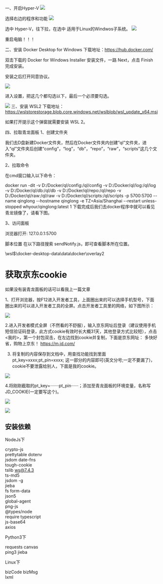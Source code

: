 一、开启Hyper-V
![](Pasted%20image%2020240329214610.png)

选择右边的程序和功能
![](Pasted%20image%2020240329214616.png)


选中 Hyper-V，往下拉，在选中 适用于Linux的Windwos子系统。
![](Pasted%20image%2020240329214619.png)

重启电脑！！！

二、安装 Docker Desktop for Windows
下载地址：https://hub.docker.com/

双击下载的 Docker for Windows Installer 安装文件，一路 Next，点击 Finish 完成安装。

安装之后打开同意协议。

![](Pasted%20image%2020240329214631.png)

进入设置，把这几个都勾选以下，最后一个必须要勾选。

![](Pasted%20image%2020240329214636.png)
三、安装 WSL2
下载地址：https://wslstorestorage.blob.core.windows.net/wslblob/wsl_update_x64.msi

如果打开提示这个弹窗就需要安装 WSL 2。


四、拉取青龙面板
1、创建文件夹

我们去D盘新建Docker文件夹，然后在Docker文件夹内创建”ql”文件夹，进入“ql”文件夹后创建“config”，“log”，“db”，“repo”，“raw”，“scripts”这几个文件夹。



2、拉取命令

在cmd窗口输入以下命令：

docker run -dit -v D:/Docker/ql/config:/ql/config -v D:/Docker/ql/log:/ql/log -v D:/Docker/ql/db:/ql/db -v D:/Docker/ql/repo:/ql/repo -v D:/Docker/ql/raw:/ql/raw -v D:/Docker/ql/scripts:/ql/scripts -p 5700:5700 --name qinglong --hostname qinglong -e TZ=Asia/Shanghai --restart unless-stopped whyour/qinglong:latest
1
下载完成后我们去docker程序中就可以看见青龙镜像了，请看下图。


3、访问面板

浏览器打开: 127.0.0.1:5700

脚本位置
在以下路径搜索 sendNotify.js，即可查看脚本所在位置。

\\wsl$\docker-desktop-data\data\docker\overlay2


# 获取京东cookie

如果没有装青龙面板的话可以看我上一篇文章

1、打开浏览器，按F12进入开发者工具，上面圈出来的可以选择手机型号，下面圈出来的可以进入开发者工具的全屏。点击开发者工具里的网络，如下图所示：

![](Pasted%20image%2020240329215655.png)

2.进入开发者模式全屏（不然看的不舒服），输入京东网址后登录（建议使用手机短信验证码登录，此方式cookie有效时长大概31天，其他登录方式比较短），点击<我的>，第一个封包双击，在左边找到cookie并复制，下面是京东网址：
多快好省，购物上京东！
https://m.jd.com/

 

 

3. 将复制的内容保存到文档中，用查找功能找到里面    pt_key=xxxx;pt_pin=xxxx;    这一部分的内容即可(英文分号;一定不要漏了)，cookie不要泄露给别人，下面是我的cookie。

![](Pasted%20image%2020240329215700.png)

4.将刚刚截取的pt_key=·······pt_pin······；添加至青龙面板的环境变量，名称写JD_COOKIE(一定要写这个)。

![](Pasted%20image%2020240329215704.png)

![](Pasted%20image%2020240329215710.png)

## 安装依赖


NodeJs下
 
crypto-js  
prettytable
dotenv  
jsdom
date-fns  
tough-cookie  
tslib
ws@7.4.3  
ts-md5  
jsdom -g  
jieba  
fs
form-data  
json5  
global-agent  
png-js  
@types/node  
require
typescript  
js-base64  
axios  
 
 
 
Python3下
 
requests
canvas  
ping3
jieba
 
 
Linux下
 
bizCode
bizMsg  
lxml